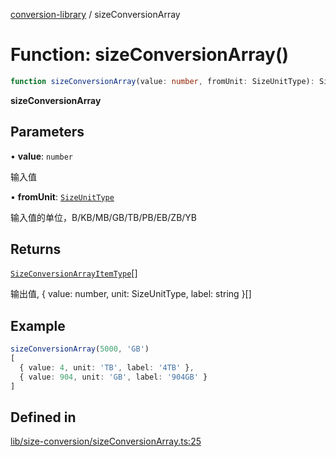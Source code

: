 [conversion-library](../globals.md) / sizeConversionArray

# Function: sizeConversionArray()

```ts
function sizeConversionArray(value: number, fromUnit: SizeUnitType): SizeConversionArrayItemType[]
```

**sizeConversionArray**

<Badge type="tip" text="version: v0.0.12+" />

## Parameters

• **value**: `number`

输入值

• **fromUnit**: [`SizeUnitType`](../type-aliases/SizeUnitType.md)

输入值的单位，B/KB/MB/GB/TB/PB/EB/ZB/YB

## Returns

[`SizeConversionArrayItemType`](../type-aliases/SizeConversionArrayItemType.md)[]

输出值, { value: number, unit: SizeUnitType, label: string }[]

## Example

```ts
sizeConversionArray(5000, 'GB')
[
  { value: 4, unit: 'TB', label: '4TB' },
  { value: 904, unit: 'GB', label: '904GB' }
]
```

## Defined in

[lib/size-conversion/sizeConversionArray.ts:25](https://github.com/fxss5201/conversion-library/blob/main/lib/size-conversion/sizeConversionArray.ts#L25)
